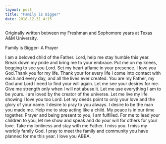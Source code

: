 ```yaml
---
layout: post
title: "Family is Bigger"
date: 2018-12-31 4:15
---
```

Originally written between my Freshman and Sophomore years at Texas A&M University.

Family is Bigger- A Prayer

I am a beloved child of the Father. Lord, help me stay humble this year. Break down my pride and bring me to your embrace. Put me on my knees, begging to see you Lord. Set my heart aflame in your presence. I love you God.Thank you for my life. Thank your for every life I come into contact with each and every day, and all the lives ever created. You are my Father, my God and Lord I need to find your will again. Let me see your desires for me. Give me strength only when I will not abuse it. Let me use everything I am to be yours. I am loved by the creator of the universe. Let me live my life showing I love you too Lord. Let my deeds point to only your love and the glory of your name. I desire to pray to you always. I desire to be the man you made me. Help me to stop acting like a child. My peace is in our time together. Prayer and being present to you, I am fulfilled. For me to lead your children to you, let me show and speak and do your will for others for your love. Take my lonliness and stay with me Father. I miss you. I miss my worldly family God. I pray to meet the family and community you have planned for me this year. I love you ABBA.